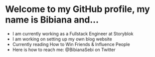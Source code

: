 # Welcome to my GitHub profile, my name is Bibiana and...

- I am currently working as a Fullstack Engineer at Storyblok
- I am working on setting up my own blog website
- Currently reading How to Win Friends & Influence People
- Here is how to reach me: @BibianaSebi on Twitter

